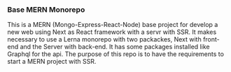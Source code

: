 ### Base MERN Monorepo

This is a MERN (Mongo-Express-React-Node) base project for develop a new web using Next as React framework with a servr with SSR. It makes necessary to use a Lerna monorepo with two packackes, Next with front-end and the Server with back-end. It has some packages installed like Graphql for the api. The purpose of this repo is to have the requirements to start a MERN project with SSR.